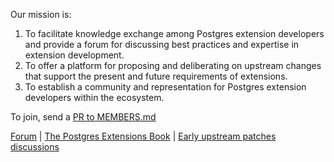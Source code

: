 Our mission is:

1. To facilitate knowledge exchange among Postgres extension developers and provide a forum for discussing best practices and expertise in extension development.
2. To offer a platform for proposing and deliberating on upstream changes that support the present and future requirements of extensions.
3. To establish a community and representation for Postgres extension developers within the ecosystem.

To join, send a [PR to MEMBERS.md](https://github.com/pgedc/pgedc/blob/main/MEMBERS.md)

[Forum](https://github.com/orgs/pgedc/discussions) | 
[The Postgres Extensions Book](https://github.com/pgedc/book) |
[Early upstream patches discussions](https://github.com/pgedc/postgres)
